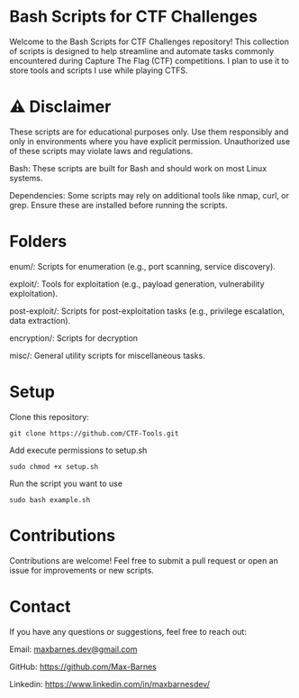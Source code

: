 # Bash Scripts for CTF Challenges
Welcome to the Bash Scripts for CTF Challenges repository! This collection of scripts is designed to help streamline and automate tasks commonly encountered during Capture The Flag (CTF) competitions. I plan to use it to store tools and scripts I use while playing CTFS.

# ⚠️ Disclaimer
These scripts are for educational purposes only. Use them responsibly and only in environments where you have explicit permission. Unauthorized use of these scripts may violate laws and regulations.

Bash: These scripts are built for Bash and should work on most Linux systems.

Dependencies: Some scripts may rely on additional tools like nmap, curl, or grep. Ensure these are installed before running the scripts.

# Folders
enum/: Scripts for enumeration (e.g., port scanning, service discovery).

exploit/: Tools for exploitation (e.g., payload generation, vulnerability exploitation).

post-exploit/: Scripts for post-exploitation tasks (e.g., privilege escalation, data extraction).

encryption/: Scripts for decryption

misc/: General utility scripts for miscellaneous tasks.

# Setup
Clone this repository:
```
git clone https://github.com/CTF-Tools.git
```
Add execute permissions to setup.sh
```
sudo chmod +x setup.sh
```
Run the script you want to use
```
sudo bash example.sh
```

# Contributions
Contributions are welcome! Feel free to submit a pull request or open an issue for improvements or new scripts.

# Contact
If you have any questions or suggestions, feel free to reach out:

Email: maxbarnes.dev@gmail.com 

GitHub: https://github.com/Max-Barnes

Linkedin: https://www.linkedin.com/in/maxbarnesdev/
